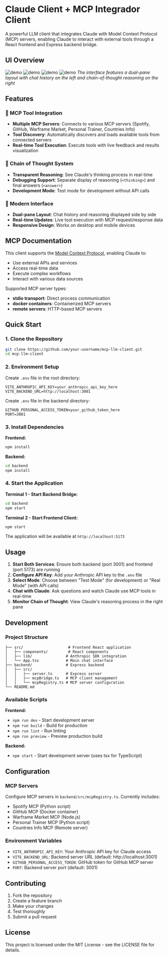 # Claude Client + MCP Integrador Client

A powerful LLM client that integrates Claude with Model Context Protocol (MCP) servers, enabling Claude to interact with external tools through a React frontend and Express backend bridge.

## UI Overview

![demo](public/image.png)
![demo](public/image-1.png)
![demo](public/image-2.png)
![demo](public/image-3.png)
*The interface features a dual-pane layout with chat history on the left and chain-of-thought reasoning on the right*

## Features

### 🔧 MCP Tool Integration
- **Multiple MCP Servers**: Connects to various MCP servers (Spotify, GitHub, Warframe Market, Personal Trainer, Countries Info)
- **Tool Discovery**: Automatically discovers and loads available tools from connected servers
- **Real-time Tool Execution**: Execute tools with live feedback and results visualization

### 🧠 Chain of Thought System
- **Transparent Reasoning**: See Claude's thinking process in real-time
- **Debugging Support**: Separate display of reasoning (`<thinking>`) and final answers (`<answer>`)
- **Development Mode**: Test mode for development without API calls

### 🎨 Modern Interface
- **Dual-pane Layout**: Chat history and reasoning displayed side by side
- **Real-time Updates**: Live tool execution with MCP request/response data
- **Responsive Design**: Works on desktop and mobile devices

## MCP Documentation

This client supports the [Model Context Protocol](https://github.com/modelcontextprotocol/specification), enabling Claude to:
- Use external APIs and services
- Access real-time data
- Execute complex workflows
- Interact with various data sources

Supported MCP server types:
- **stdio transport**: Direct process communication
- **docker containers**: Containerized MCP servers  
- **remote servers**: HTTP-based MCP servers

## Quick Start

### 1. Clone the Repository
```bash
git clone https://github.com/your-username/mcp-llm-client.git
cd mcp-llm-client
```

### 2. Environment Setup

Create `.env` file in the root directory:
```env
VITE_ANTHROPIC_API_KEY=your_anthropic_api_key_here
VITE_BACKEND_URL=http://localhost:3001
```

Create `.env` file in the backend directory:
```env
GITHUB_PERSONAL_ACCESS_TOKEN=your_github_token_here
PORT=3001
```

### 3. Install Dependencies

**Frontend:**
```bash
npm install
```

**Backend:**
```bash
cd backend
npm install
```

### 4. Start the Application

**Terminal 1 - Start Backend Bridge:**
```bash
cd backend
npm start
```

**Terminal 2 - Start Frontend Client:**
```bash
npm start
```

The application will be available at `http://localhost:5173`

## Usage

1. **Start Both Services**: Ensure both backend (port 3001) and frontend (port 5173) are running
2. **Configure API Key**: Add your Anthropic API key to the `.env` file
3. **Select Mode**: Choose between "Test Mode" (for development) or "Real Mode" (with API calls)
4. **Chat with Claude**: Ask questions and watch Claude use MCP tools in real-time
5. **Monitor Chain of Thought**: View Claude's reasoning process in the right pane

## Development

### Project Structure
```
├── src/                    # Frontend React application
│   ├── components/         # React components
│   ├── lib/               # Anthropic SDK integration
│   └── App.tsx            # Main chat interface
├── backend/               # Express backend
│   ├── src/
│   │   ├── server.ts      # Express server
│   │   ├── mcpBridge.ts   # MCP client management
│   │   └── mcpRegistry.ts # MCP server configuration
└── README.md
```

### Available Scripts

**Frontend:**
- `npm run dev` - Start development server
- `npm run build` - Build for production
- `npm run lint` - Run linting
- `npm run preview` - Preview production build

**Backend:**
- `npm start` - Start development server (uses tsx for TypeScript)

## Configuration

### MCP Servers
Configure MCP servers in `backend/src/mcpRegistry.ts`. Currently includes:
- Spotify MCP (Python script)
- GitHub MCP (Docker container) 
- Warframe Market MCP (Node.js)
- Personal Trainer MCP (Python script)
- Countries Info MCP (Remote server)

### Environment Variables
- `VITE_ANTHROPIC_API_KEY`: Your Anthropic API key for Claude access
- `VITE_BACKEND_URL`: Backend server URL (default: http://localhost:3001)
- `GITHUB_PERSONAL_ACCESS_TOKEN`: GitHub token for GitHub MCP server
- `PORT`: Backend server port (default: 3001)

## Contributing

1. Fork the repository
2. Create a feature branch
3. Make your changes
4. Test thoroughly
5. Submit a pull request

## License

This project is licensed under the MIT License - see the LICENSE file for details.